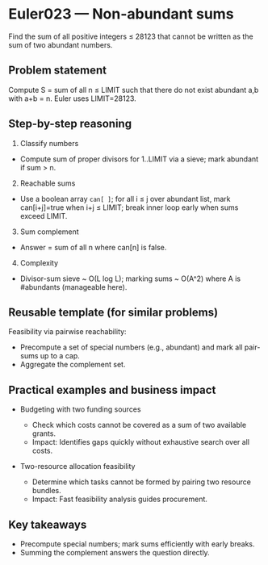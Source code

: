 # Euler023 — Non-abundant sums

Find the sum of all positive integers ≤ 28123 that cannot be written as the sum of two abundant numbers.

## Problem statement

Compute S = sum of all n ≤ LIMIT such that there do not exist abundant a,b with a+b = n. Euler uses LIMIT=28123.

## Step-by-step reasoning

1) Classify numbers
- Compute sum of proper divisors for 1..LIMIT via a sieve; mark abundant if sum > n.

2) Reachable sums
- Use a boolean array `can[ ]`; for all i ≤ j over abundant list, mark can[i+j]=true when i+j ≤ LIMIT; break inner loop early when sums exceed LIMIT.

3) Sum complement
- Answer = sum of all n where can[n] is false.

4) Complexity
- Divisor-sum sieve ~ O(L log L); marking sums ~ O(A^2) where A is #abundants (manageable here).

## Reusable template (for similar problems)

Feasibility via pairwise reachability:
- Precompute a set of special numbers (e.g., abundant) and mark all pair-sums up to a cap.
- Aggregate the complement set.

## Practical examples and business impact

- Budgeting with two funding sources
  - Check which costs cannot be covered as a sum of two available grants.
  - Impact: Identifies gaps quickly without exhaustive search over all costs.

- Two-resource allocation feasibility
  - Determine which tasks cannot be formed by pairing two resource bundles.
  - Impact: Fast feasibility analysis guides procurement.

## Key takeaways

- Precompute special numbers; mark sums efficiently with early breaks.
- Summing the complement answers the question directly.
